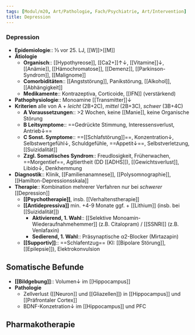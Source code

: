 ```yaml
---
tags: [Modul/m20, Art/Pathologie, Fach/Psychiatrie, Art/Intervention]
title: Depression
---
```

### Depression
- **Epidemiologie**:: ⅓ vor 25. LJ, [[W]]>[[M]]
- **Ätiologie**
	- **Organisch**:: [[Hypothyreose]], [[Ca2+]]↑↓, [[Vitamine]]↓, [[Anämie]], [[Hämochromatose]], [[Demenz]], [[Parkinson-Syndrom]], [[Malignome]]
	- **Comorbiditäten**:: [[Angststörung]], Panikstörung, [[Alkohol]], [[Abhängigkeit]]
	- **Medikamente**:: Kontrazeptiva, Corticoide, [[IFN]] (verstärkend)
- **Pathophysiologie**:: Monoamine [[Transmitter]]↓ 
- **Kriterien** alle von A + *leicht* (2B+2C), *mittel* (2B+3C), *schwer* (3B+4C)
	- **A Voraussetzungen**:: >2 Wochen, keine [[Manie]], keine Organische Störung
	- **B Leitsymptome**:: ==Gedrückte Stimmung, Interessensverlust, Antrieb↓==
	- **C Sonst. Symptome**:: ==[[Schlafstörung]]==, Konzentration↓, Selbstwertgefühl↓, Schuldgefühle, ==Appetit↓==, Selbstverletzung, [[Suizidalität]]
	- **Zzgl. Somatisches Syndrom**:: Freudlosigkeit, Früherwachen, ==Morgentief==, Agitiertheit (DD [[ADHS]]), [[Gewichtsverlust]], Libido↓, Denkhemmung
- **Diagnostik**:: Klinik, [[Familienanamnese]], [[Polysomnographie]], [[Hamilton-Depressionsskala]]
- **Therapie**:: Kombination mehrerer Verfahren nur bei *schwerer* [[Depression]]
	- **[[Psychotherapie]]**, insb. [[Verhaltenstherapie]]
	- **[[Antidepressiva]]** min. +4-9 Monate ggf. + [[Lithium]] (insb. bei [[Suizidalität]])
		- **Aktivierend, 1. Wahl**:: [[Selektive Monoamin-Wiederaufnahmehemmer]] (z.B. Citalopram) / [[SSNRI]] (z.B. Venlafaxin)
		- **Sedierend, 1. Wahl**:: Präsynaptische α2-Blocker (Mirtazapin)
	- **[[Supportiv]]**:: ==Schlafentzug== (KI: [[Bipolare Störung]], [[Epilepsie]]), Elektrokonvulsion


## Somatische Befunde
- **[[Bildgebung]]**:: Volumen↓ im [[Hippocampus]]
- **Pathologie**
	- Zellverlust ([[Neuron]] und [[Gliazellen]]) in [[Hippocampus]] und [[Präfrontaler Cortex]]
	- BDNF-Konzetration↓ im [[Hippocampus]] und PFC

## Pharmakotherapie